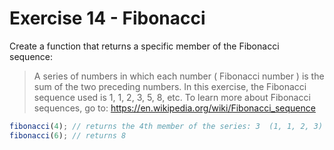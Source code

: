 # Exercise 14 - Fibonacci

Create a function that returns a specific member of the Fibonacci sequence:

> A series of numbers in which each number ( Fibonacci number ) is the sum of the two preceding numbers.
> In this exercise, the Fibonacci sequence used is 1, 1, 2, 3, 5, 8, etc.
> To learn more about Fibonacci sequences, go to: <https://en.wikipedia.org/wiki/Fibonacci_sequence>

```javascript
fibonacci(4); // returns the 4th member of the series: 3  (1, 1, 2, 3)
fibonacci(6); // returns 8
```
